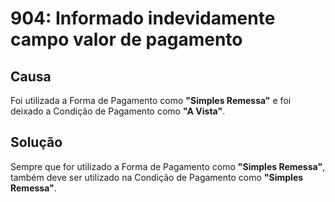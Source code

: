 # 904: Informado indevidamente campo valor de pagamento

## Causa
Foi utilizada a Forma de Pagamento como **"Simples Remessa"** e foi deixado a Condição de Pagamento como **"A Vista"**.

## Solução
Sempre que for utilizado a Forma de Pagamento como **"Simples Remessa"**, também deve ser utilizado na Condição de Pagamento como **"Simples Remessa"**.
